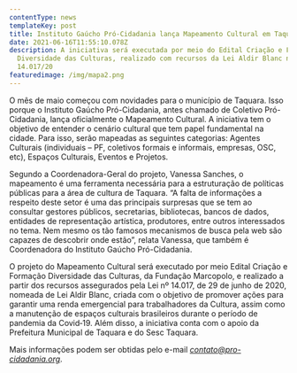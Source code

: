 ```yaml
---
contentType: news
templateKey: post
title: Instituto Gaúcho Pró-Cidadania lança Mapeamento Cultural em Taquara
date: 2021-06-16T11:55:10.078Z
description: A iniciativa será executada por meio do Edital Criação e Formação
  Diversidade das Culturas, realizado com recursos da Lei Aldir Blanc nº
  14.017/20
featuredimage: /img/mapa2.png
---
```

O mês de maio começou com novidades para o município de Taquara. Isso porque o Instituto Gaúcho Pró-Cidadania, antes chamado de Coletivo Pró-Cidadania, lança oficialmente o Mapeamento Cultural. A iniciativa tem o objetivo de entender o cenário cultural que tem papel fundamental na cidade. Para isso, serão mapeadas as seguintes categorias: Agentes Culturais (individuais – PF, coletivos formais e informais, empresas, OSC, etc), Espaços Culturais, Eventos e Projetos.

Segundo a Coordenadora-Geral do projeto, Vanessa Sanches, o mapeamento é uma ferramenta necessária para a estruturação de políticas públicas para a área de cultura de Taquara. “A falta de informações a respeito deste setor é uma das principais surpresas que se tem ao consultar gestores públicos, secretarias, bibliotecas, bancos de dados, entidades de representação artística, produtores, entre outros interessados no tema. Nem mesmo os tão famosos mecanismos de busca pela web são capazes de descobrir onde estão”, relata Vanessa, que também é Coordenadora do Instituto Gaúcho Pró-Cidadania.

O projeto do Mapeamento Cultural será executado por meio Edital Criação e Formação Diversidade das Culturas, da Fundação Marcopolo, e realizado a partir dos recursos assegurados pela Lei nº 14.017, de 29 de junho de 2020, nomeada de Lei Aldir Blanc, criada com o objetivo de promover ações para garantir uma renda emergencial para trabalhadores da Cultura, assim como a manutenção de espaços culturais brasileiros durante o período de pandemia da Covid‐19. Além disso, a iniciativa conta com o apoio da Prefeitura Municipal de Taquara e do Sesc Taquara.

Mais informações podem ser obtidas pelo e-mail *[contato@pro-cidadania.org](mailto:contato@pro-cidadania.org)*.